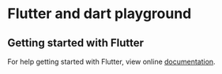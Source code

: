 # Flutter and dart playground

## Getting started with Flutter

For help getting started with Flutter, view online
[documentation](https://flutter.io/).
